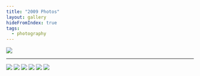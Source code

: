 ```yaml
---
title: "2009 Photos"
layout: gallery
hideFromIndex: true
tags:
  - photography
---
```


![](/content/posts/assets/photos/2009-02-05_12.52.31.jpg)

---

![](/content/posts/assets/photos/2009-06-11_20.39.02.jpg)
![](/content/posts/assets/photos/2009-08-08_17.24.59.jpg)
![](/content/posts/assets/photos/2009-08-20_19.27.38.jpg)
![](/content/posts/assets/photos/2009-08-22_12.47.18.jpg)
![](/content/posts/assets/photos/2009-08-27_11.43.22.jpg)
![](/content/posts/assets/photos/2009-11-29_18.12.06.jpg)
